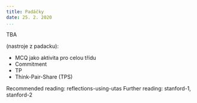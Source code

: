 ```yaml
---
title: Padáčky
date: 25. 2. 2020
...
```


TBA

(nastroje z padacku): 
* MCQ jako aktivita pro celou třídu
* Commitment
* TP
* Think-Pair-Share (TPS)

Recommended reading: reflections-using-utas
Further reading: stanford-1, stanford-2
